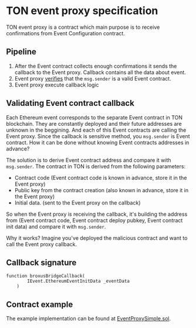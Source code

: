 # TON event proxy specification

TON event proxy is a contract which main purpose is to receive confirmations from Event Configuration contract.

## Pipeline

1. After the Event contract collects enough confirmations it sends the callback to the Event proxy. Callback contains all the data about event.
2. Event proxy [verifies](#validating-event-contract-callback) that the `msg.sender` is a valid Event contract.
3. Event proxy execute callback logic

## Validating Event contract callback

Each Ethereum event corresponds to the separate Event contract in TON blockchain.
They are constantly deployed and their future addresses are unknown in the beggining.
And each of this Event contracts are calling the Event proxy.
Since the callback is sensitive method, you `msg.sender` is Event contract. How it can be done without knowing Event contracts addresses in advance?

The solution is to derive Event contract address and compare it with `msg.sender`. The contract in TON is derived from the following parameters:

- Contract code (Event contract code is known in advance, store it in the Event proxy)
- Public key from the contract creation (also known in advance, store it in the Event proxy)
- Initial data. (sent to the Event proxy on the callback)

So when the Event proxy is receiving the callback, it's building the address from (Event contract code, Event contract deploy pubkey, Event contract init data) and compare it with `msg.sender`.

Why it works? Imagine you've deployed the malicious contract and want to call the Event proxy callback.

## Callback signature

```
function broxusBridgeCallback(
        IEvent.EthereumEventInitData _eventData
    )
```

## Contract example

The example implementation can be found at [EventProxySimple.sol](../../free-ton/contracts/additional/EventProxySimple.sol).
